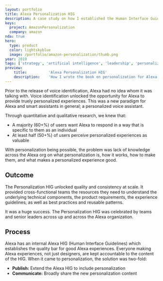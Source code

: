 ```yaml
---
layout: portfolio
title: Alexa Personalization HIG
description: A case study on how I established the Human Interface Guidelines of personalization for Alexa.
keys:
  project: AmazonPersonalization
  company: amazon
nda: true
hero:
  type: product
  color: lightskyblue
  image: /portfolio/amazon-personalization/thumb.png
year: 2019
tags: ['strategy', 'artificial intelligence', 'leadership', 'personalization']
preview:
    title:          'Alexa Personalization HIG'
    description:    'How I wrote the book on personalization for Alexa.'
---
```


Prior to the release of voice identification, Alexa had no idea whom it was talking with. Voice identification unlocked the opportunity for Alexa to provide truely personalized experiences. This was a new paradigm for Alexa and smart assistants in general; a personalized voice assistant.

Through quantitative and qualitative research, we knew that:
- A majority (60+%) of users want Alexa to respond in a way that is specific to them as an individual
- At least half (50+%) of users perceive personalized experiences as valuable

With personalization being possible, the problem was lack of knowledge across the Alexa org on what personalization is, how it works, how to make them, and what makes a personalized experience good.

## Outcome
The Personalization HIG unlocked quality and consistency at scale. It provided cross-functional teams the resources they need to understand the underlying technical components, the product requirements, the experience guidelines, as well as best practices and reusable patterns.

It was a huge success. The Personalization HIG was celebrated by teams and senior leaders across up and across the Alexa organization.

## Process
Alexa has an internal Alexa HIG (Human Interface Guidelines) which establishes the quality bar for good Alexa experiences. Everyone making Alexa experiences, not just designers, are kept accountable to the content of the HIG. When it came to personalization, the solution was two-fold:
- **Publish:** Extend the Alexa HIG to include personalization
- **Communicate:** Broadly share the new personalization content